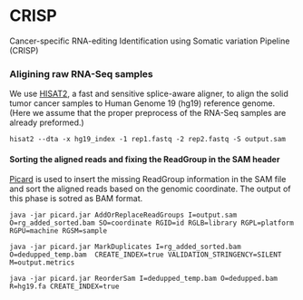 # CRISP
Cancer-specific RNA-editing Identification using Somatic variation Pipeline (CRISP)


### Aligining raw RNA-Seq samples

We use [HISAT2](https://ccb.jhu.edu/software/hisat2/index.shtml), a fast and sensitive splice-aware aligner, to align the solid tumor cancer samples to Human Genome 19 (hg19) reference genome. (Here we assume that the proper preprocess of the RNA-Seq samples are already preformed.) 

```
hisat2 --dta -x hg19_index -1 rep1.fastq -2 rep2.fastq -S output.sam
```


#### Sorting the aligned reads and fixing the ReadGroup in the SAM header

[Picard](https://broadinstitute.github.io/picard/) is used to insert the missing ReadGroup information in the SAM file and sort the aligned reads based on the genomic coordinate. The output of this phase is sotred as BAM format. 

```
java -jar picard.jar AddOrReplaceReadGroups I=output.sam O=rg_added_sorted.bam SO=coordinate RGID=id RGLB=library RGPL=platform RGPU=machine RGSM=sample
```



```
java -jar picard.jar MarkDuplicates I=rg_added_sorted.bam O=dedupped_temp.bam  CREATE_INDEX=true VALIDATION_STRINGENCY=SILENT M=output.metrics
```

```
java -jar picard.jar ReorderSam I=dedupped_temp.bam O=dedupped.bam  R=hg19.fa CREATE_INDEX=true
```
